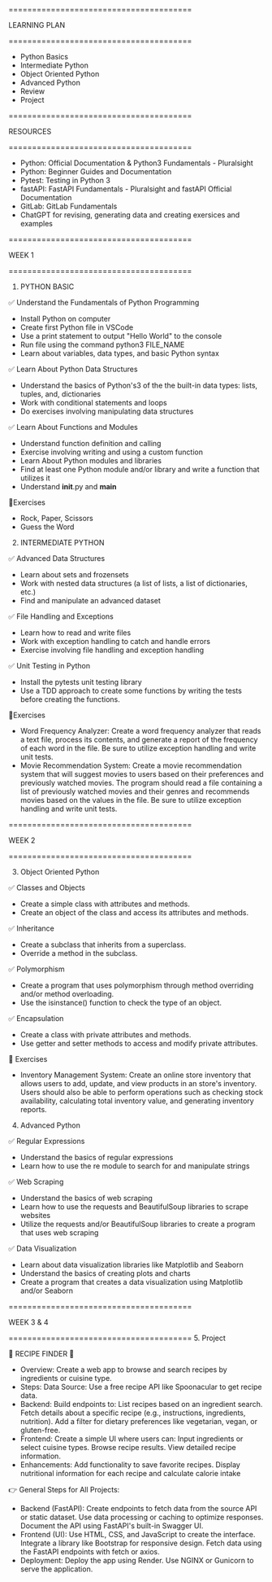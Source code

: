 =======================================

LEARNING PLAN

=======================================

- Python Basics
- Intermediate Python
- Object Oriented Python
- Advanced Python
- Review
- Project

=======================================

RESOURCES

=======================================

- Python: Official Documentation & Python3 Fundamentals - Pluralsight
- Python: Beginner Guides and Documentation
- Pytest: Testing in Python 3
- fastAPI: FastAPI Fundamentals - Pluralsight and fastAPI Official Documentation
- GitLab: GitLab Fundamentals
- ChatGPT for revising, generating data and creating exersices and examples

=======================================

WEEK 1

=======================================

1. PYTHON BASIC

✅ Understand the Fundamentals of Python Programming

- Install Python on computer
- Create first Python file in VSCode
- Use a print statement to output "Hello World" to the console
- Run file using the command python3 FILE_NAME
- Learn about variables, data types, and basic Python syntax

✅ Learn About Python Data Structures

- Understand the basics of Python's3 of the the built-in data types: lists, tuples, and, dictionaries
- Work with conditional statements and loops
- Do exercises involving manipulating data structures

✅ Learn About Functions and Modules

- Understand function definition and calling
- Exercise involving writing and using a custom function
- Learn About Python modules and libraries
- Find at least one Python module and/or library and write a function that utilizes it
- Understand **init**.py and **main**

🔨Exercises

- Rock, Paper, Scissors
- Guess the Word

2. INTERMEDIATE PYTHON

✅ Advanced Data Structures

- Learn about sets and frozensets
- Work with nested data structures (a list of lists, a list of dictionaries, etc.)
- Find and manipulate an advanced dataset

✅ File Handling and Exceptions

- Learn how to read and write files
- Work with exception handling to catch and handle errors
- Exercise involving file handling and exception handling

✅ Unit Testing in Python

- Install the pytests unit testing library
- Use a TDD approach to create some functions by writing the tests before creating the functions.

🔨Exercises

- Word Frequency Analyzer: Create a word frequency analyzer that reads a text file, process its contents, and generate a report of the frequency of each word in the file. Be sure to utilize exception handling and write unit tests.
- Movie Recommendation System: Create a movie recommendation system that will suggest movies to users based on their preferences and previously watched movies. The program should read a file containing a list of previously watched movies and their genres and recommends movies based on the values in the file. Be sure to utilize exception handling and write unit tests.

=======================================

WEEK 2

=======================================

3. Object Oriented Python

✅ Classes and Objects

- Create a simple class with attributes and methods.
- Create an object of the class and access its attributes and methods.

✅ Inheritance

- Create a subclass that inherits from a superclass.
- Override a method in the subclass.

✅ Polymorphism

- Create a program that uses polymorphism through method overriding and/or method overloading.
- Use the isinstance() function to check the type of an object.

✅ Encapsulation

- Create a class with private attributes and methods.
- Use getter and setter methods to access and modify private attributes.

🔨 Exercises

- Inventory Management System: Create an online store inventory that allows users to add, update, and view products in an store's inventory. Users should also be able to perform operations such as checking stock availability, calculating total inventory value, and generating inventory reports.

4. Advanced Python

✅ Regular Expressions

- Understand the basics of regular expressions
- Learn how to use the re module to search for and manipulate strings

✅ Web Scraping

- Understand the basics of web scraping
- Learn how to use the requests and BeautifulSoup libraries to scrape websites
- Utilize the requests and/or BeautifulSoup libraries to create a program that uses web scraping

✅ Data Visualization

- Learn about data visualization libraries like Matplotlib and Seaborn
- Understand the basics of creating plots and charts
- Create a program that creates a data visualization using Matplotlib and/or Seaborn

=======================================

WEEK 3 & 4

======================================= 5. Project

🍔 RECIPE FINDER 🍔

- Overview:
  Create a web app to browse and search recipes by ingredients or cuisine type.
- Steps:
  Data Source: Use a free recipe API like Spoonacular to get recipe data.
- Backend:
  Build endpoints to:
  List recipes based on an ingredient search.
  Fetch details about a specific recipe (e.g., instructions, ingredients, nutrition).
  Add a filter for dietary preferences like vegetarian, vegan, or gluten-free.
- Frontend:
  Create a simple UI where users can:
  Input ingredients or select cuisine types.
  Browse recipe results.
  View detailed recipe information.
- Enhancements:
  Add functionality to save favorite recipes.
  Display nutritional information for each recipe and calculate calorie intake

👉 General Steps for All Projects:

- Backend (FastAPI):
  Create endpoints to fetch data from the source API or static dataset.
  Use data processing or caching to optimize responses.
  Document the API using FastAPI's built-in Swagger UI.
- Frontend (UI):
  Use HTML, CSS, and JavaScript to create the interface.
  Integrate a library like Bootstrap for responsive design.
  Fetch data using the FastAPI endpoints with fetch or axios.
- Deployment:
  Deploy the app using Render.
  Use NGINX or Gunicorn to serve the application.
